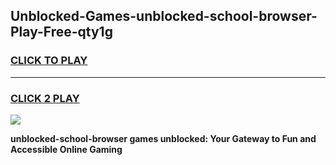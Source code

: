 
## Unblocked-Games-unblocked-school-browser-Play-Free-qty1g
<h3>
<a href="https://premium76.site?title=unblocked-school-browser&ref=12A">CLICK TO PLAY</a></h3>
<hr>

<h3>
<a href="https://premium76.site?title=unblocked-school-browser&ref=12A">CLICK 2 PLAY</a>
  
</h3>

<a href="https://premium76.site?title=unblocked-school-browser&ref=12A"><img src="https://clearcache.store/games.png"></a>


**unblocked-school-browser games unblocked: Your Gateway to Fun and Accessible Online Gaming**
